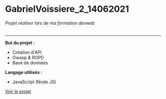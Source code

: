 # GabrielVoissiere_2_14062021
###### Projet réaliser lors de ma formation devweb

----
__But du projet :__
* Création d'API
* Owasp & RGPD
* Base de données

__Langage utilisés :__
* JavaScript (Node JS)

<a href="https://gabrielvoissiere.github.io/GabrielVoissiere_2_14062021/">Voir le projet</a>
